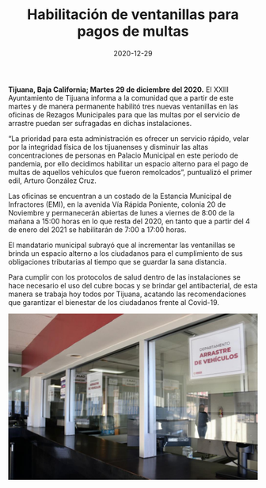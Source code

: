 ﻿---
layout: blog
title:  "Habilitación de ventanillas para pagos de multas"
date:   2020-12-29
categories: tijuana
permalink: /:categories/:title:output_ext
image: /img/cnr/2020-12-29-habilitacion-de-ventanillas-para-pagos-de-multas.jpeg
alt: "Habilitación de ventanillas para pagos de multas"
autor: 
---


**Tijuana, Baja California; Martes 29 de diciembre del 2020.**
El XXIII Ayuntamiento de Tijuana informa a la comunidad que a partir de este martes y de manera permanente habilitó tres nuevas ventanillas en las oficinas de Rezagos Municipales para que las multas por el servicio de arrastre puedan ser sufragadas en dichas instalaciones.


“La prioridad para esta administración es ofrecer un servicio rápido, velar por la integridad física de los tijuanenses y disminuir las altas concentraciones de personas en Palacio Municipal en este periodo de pandemia, por ello decidimos  habilitar un espacio alterno para el pago de multas de aquellos vehículos que fueron remolcados”, puntualizó el primer edil, Arturo González Cruz.


Las oficinas se encuentran a un costado de la Estancia Municipal de Infractores (EMI), en la avenida Vía Rápida Poniente, colonia 20 de Noviembre y permanecerán abiertas de lunes a viernes de 8:00 de la mañana a 15:00 horas en  lo que resta del 2020, en tanto que a partir del 4 de enero del 2021 se habilitarán de 7:00 a 17:00 horas.


El mandatario  municipal subrayó que al incrementar las ventanillas se brinda un espacio alterno a los ciudadanos para el cumplimiento de sus obligaciones tributarias al tiempo que se  guardar la sana distancia.


Para cumplir con los protocolos de salud dentro de las instalaciones se hace necesario el uso del cubre bocas y se brindar gel antibacterial, de esta manera se trabaja hoy todos por Tijuana, acatando las recomendaciones que garantizar el bienestar de los ciudadanos frente al Covid-19.

<div id="carouselExampleSlidesOnly" class="carousel slide" data-ride="carousel">
  <div class="carousel-inner">
    <div class="carousel-item active">
       <img class="d-block w-100" src="/img/cnr/2020-12-29-habilitacion-de-ventanillas-para-pagos-de-multas.jpeg" loading="lazy"  alt="Habilitación de ventanillas para pagos de multas">
    </div>
  </div>
</div>
